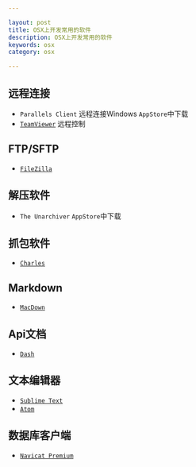 ```yaml
---

layout: post
title: OSX上开发常用的软件
description: OSX上开发常用的软件
keywords: osx
category: osx

---
```


## 远程连接

+ `Parallels Client` 远程连接Windows `AppStore`中下载
+ [`TeamViewer`](https://www.teamviewer.com/zhCN/) 远程控制

## FTP/SFTP

+ [`FileZilla`](https://www.filezilla.cn/)

## 解压软件

+ `The Unarchiver` `AppStore`中下载

## 抓包软件

+ [`Charles`](https://pan.baidu.com/s/1nvNLjCl)

## Markdown

+ [`MacDown`](http://macdown.uranusjr.com/)

## Api文档

+ [`Dash`](https://pan.baidu.com/s/1i5fTVbJ)

## 文本编辑器

+ [`Sublime Text`](https://pan.baidu.com/s/1c2EAdm4)
+ [`Atom`](https://atom.io/)

## 数据库客户端

+ [`Navicat Premium`](https://pan.baidu.com/s/1qYTeFta)
